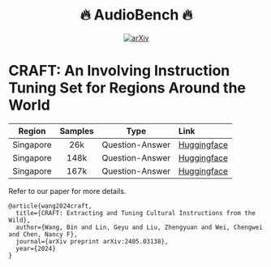 <h1 align="center">🔥 AudioBench 🔥</h1>


<p align="center">
  <a href="https://arxiv.org/abs/2405.03138"><img src="https://img.shields.io/badge/arXiv-2405.03138-b31b1b.svg" alt="arXiv"></a>
</p>

# CRAFT: An Involving Instruction Tuning Set for Regions Around the World


|  Region   |       Samples           |    Type    | Link |
| :-----: | :------------------: | :--------------------: | :---- |
| Singapore |     26k       |     Question-Answer            | [Huggingface](https://huggingface.co/datasets/SeaEval/CRAFT-Singapore-Instruction-GPT4) |
| Singapore |     148k       |     Question-Answer            | [Huggingface](https://huggingface.co/datasets/SeaEval/CRAFT-Singapore-147k) |
| Singapore |     167k       |     Question-Answer            | [Huggingface](https://huggingface.co/datasets/SeaEval/CRAFT-Singapore-v2-166k) |





Refer to our paper for more details.
```
@article{wang2024craft,
  title={CRAFT: Extracting and Tuning Cultural Instructions from the Wild},
  author={Wang, Bin and Lin, Geyu and Liu, Zhengyuan and Wei, Chengwei and Chen, Nancy F},
  journal={arXiv preprint arXiv:2405.03138},
  year={2024}
}
```
